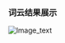 ### 词云结果展示

![Image_text](https://raw.githubusercontent.com/OneStepAndTwoSteps/data_mining_analysis/master/%E6%95%B0%E6%8D%AE%E5%88%86%E6%9E%90%E6%A1%88%E4%BE%8B%EF%BC%9A/%E6%A0%B9%E6%8D%AE%E6%AD%8C%E6%89%8B%E7%9A%84id%E5%AF%B9%E6%AD%8C%E6%89%8B%E7%9A%84%E5%89%8D50%E9%A6%96%E7%83%AD%E9%97%A8%E5%8D%95%E6%9B%B2%E5%81%9A%E8%AF%8D%E4%BA%91%E5%B1%95%E7%A4%BA/%E8%AF%8D%E4%BA%91%E7%BB%93%E6%9E%9C%E5%B1%95%E7%A4%BA.png)
